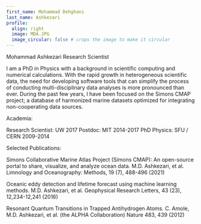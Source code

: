 ```yaml
---
first_name: Mohammad Dehghani
last_name: Ashkezari
profile:
  align: right
  image: MDA.JPG
  image_circular: false # crops the image to make it circular
---
```

Mohammad Ashkezari
Research Scientist

I am a PhD in Physics with a background in scientific computing and numerical calculations. With the rapid growth in heterogeneous scientific data, the need for developing software tools that can simplify the process of conducting multi-disciplinary data analyses is more pronounced than ever. During the past few years, I have been focused on the Simons CMAP project; a database of harmonized marine datasets optimized for integrating non-cooperating data sources.

Academia:

Research Scientist: UW 2017
Postdoc: MIT 2014-2017
PhD Physics: SFU / CERN 2009-2014


Selected Publications:

Simons Collaborative Marine Atlas Project (Simons CMAP): An open-source portal to share, visualize, and analyze ocean data. M.D. Ashkezari, et al. Limnology and Oceanography: Methods, 19 (7), 488-496 (2021)

Oceanic eddy detection and lifetime forecast using machine learning methods. M.D. Ashkezari, et al. Geophysical Research Letters, 43 (23), 12,234-12,241 (2016)

Resonant Quantum Transitions in Trapped Antihydrogen Atoms. C. Amole, M.D. Ashkezari, et al. (the ALPHA Collaboration) Nature 483, 439 (2012) 

